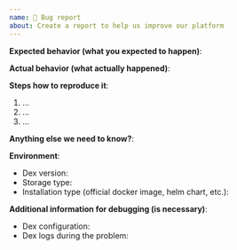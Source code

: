 ```yaml
---
name: 🐛 Bug report
about: Create a report to help us improve our platform
---
```

<!--
Thank you for sending a bug report! Here some tips:

1. Please fill the template below to make it easier to debug your problem.
2. If you are not sure is it a bug or not, you can ask your question in the Kubernetes slack channel `#dexidp`
-->

**Expected behavior (what you expected to happen)**:

**Actual behavior (what actually happened)**:

**Steps how to reproduce it**:
1. ...
2. ...
3. ...

**Anything else we need to know?**:

**Environment**:
- Dex version:
- Storage type:
- Installation type (official docker image, helm chart, etc.):

**Additional information for debugging (is necessary)**:
- Dex configuration:
- Dex logs during the problem:
